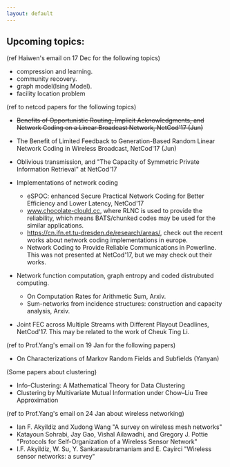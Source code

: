 ```yaml
---
layout: default
---
```


## Upcoming topics:

(ref Haiwen's email on 17 Dec for the following topics)

- compression and learning.
- community recovery.
- graph model(Ising Model).
- facility location problem 

(ref to netcod papers for the following topics)

- ~~Benefits of Opportunistic Routing, Implicit Acknowledgments, and Network Coding on a Linear Broadcast Network, NetCod'17 (Jun)~~
- The Benefit of Limited Feedback to Generation-Based Random Linear Network Coding in Wireless Broadcast, NetCod'17 (Jun)
- Oblivious transmission, and "The Capacity of Symmetric Private Information Retrieval" at NetCod'17
- Implementations of network coding
  - eSPOC: enhanced Secure Practical Network Coding for Better Efficiency and Lower Latency, NetCod'17
  - www.chocolate-clould.cc, where RLNC is used to provide the reliability, which means BATS/chunked codes may be used for the similar applications.
  - https://cn.ifn.et.tu-dresden.de/research/areas/, check out the recent works about network coding implementations in europe. 
  - Network Coding to Provide Reliable Communications in Powerline. This was not presented at NetCod'17, but we may check out their works.
- Network function computation, graph entropy and coded distrubuted computing. 
  - On Computation Rates for Arithmetic Sum, Arxiv.
  - Sum-networks from incidence structures: construction and capacity analysis, Arxiv.

- Joint FEC across Multiple Streams with Different Playout Deadlines, NetCod'17.  This may be related to the work of Cheuk Ting Li.

(ref to Prof.Yang's email on 19 Jan for the following papers)

- On Characterizations of Markov Random Fields and Subfields (Yanyan)

(Some papers about clustering)

- Info-Clustering: A Mathematical Theory for Data Clustering
- Clustering by Multivariate Mutual Information under Chow–Liu Tree Approximation

(ref to Prof.Yang's email on 24 Jan about wireless networking)
- Ian F. Akyildiz and Xudong Wang "A survey on wireless mesh networks"
- Katayoun Sohrabi, Jay Gao, Vishal Ailawadhi, and Gregory J. Pottie "Protocols for Self-Organization of a Wireless Sensor Network"
- I.F. Akyildiz, W. Su, Y. Sankarasubramaniam and E. Cayirci "Wireless sensor networks: a survey"
